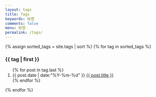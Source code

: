 ```yaml
---
layout: tags
title: Tags
keywords: 标签
comments: false
menu: 标签
permalink: /tags/
---
```


<section class="container posts-content">
{% assign sorted_tags = site.tags | sort %}
{% for tag in sorted_tags %}
<h3>{{ tag | first }}</h3>
<ol class="posts-list" id="{{ tag[0] }}">
{% for post in tag.last %}
<li class="posts-list-item">
<span class="posts-list-meta">{{ post.date | date:"%Y-%m-%d" }}</span>
<a class="posts-list-name" href="{{ site.url }}{{ post.url }}">{{ post.title }}</a>
</li>
{% endfor %}
</ol>
{% endfor %}
</section>
<!-- /section.content -->
